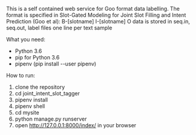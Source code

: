 This is a self contained web service for Goo format data labelling.
The format is specified in Slot-Gated Modeling for Joint Slot Filling and Intent Prediction (Goo et al):
B-[slotname] I-[slotname] O
data is stored in seq.in, seq.out, label files one line per text sample

What you need:
- Python 3.6
- pip for Python 3.6
- pipenv (pip install --user pipenv)

How to run:
1. clone the repository
2. cd joint_intent_slot_tagger
3. pipenv install
4. pipenv shell
5. cd mysite
6. python manage.py runserver
7. open http://127.0.0.1:8000/index/ in your browser

